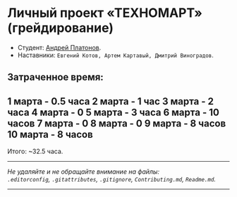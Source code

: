 # Личный проект «ТЕХНОМАРТ» (грейдирование)

* Студент: [Андрей Платонов](https://up.htmlacademy.ru/htmlcss/35/user/2166307).
* Наставники: `Евгений Котов, Артем Картавый, Дмитрий Виноградов`.

Затраченное время:
--------------------------
1 марта - 0.5 часа
2 марта - 1 час
3 марта - 2 часа
4 марта - 0
5 марта - 3 часа
6 марта - 10 часов
7 марта - 0
8 марта - 0
9 марта - 8 часов
10 марта - 8 часов
--------------------------
Итого: ~32.5 часа.

---

_Не удаляйте и не обращайте внимание на файлы:_<br>
_`.editorconfig`, `.gitattributes`, `.gitignore`, `Contributing.md`, `Readme.md`._

---

